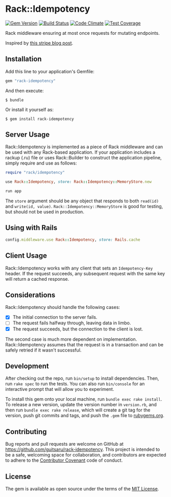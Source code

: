 # Rack::Idempotency
[![Gem Version](https://badge.fury.io/rb/rack-idempotency.svg)](https://badge.fury.io/rb/rack-idempotency)
[![Build Status](https://travis-ci.org/guitsaru/rack-idempotency.svg?branch=master)](https://travis-ci.org/guitsaru/rack-idempotency)
[![Code Climate](https://codeclimate.com/github/guitsaru/rack-idempotency/badges/gpa.svg)](https://codeclimate.com/github/guitsaru/rack-idempotency)
[![Test Coverage](https://codeclimate.com/github/guitsaru/rack-idempotency/badges/coverage.svg)](https://codeclimate.com/github/guitsaru/rack-idempotency/coverage)

Rack middleware ensuring at most once requests for mutating endpoints.

Inspired by [this stripe blog post](https://stripe.com/blog/idempotency).

## Installation

Add this line to your application's Gemfile:

```ruby
gem "rack-idempotency"
```

And then execute:

    $ bundle

Or install it yourself as:

    $ gem install rack-idempotency

## Server Usage

Rack::Idempotency is implemented as a piece of Rack middleware and can be used with any Rack-based application. If your application includes a rackup (.ru) file or uses Rack::Builder to construct the application pipeline, simply require and use as follows:

```ruby
require "rack/idempotency"

use Rack::Idempotency, store: Rack::Idempotency::MemoryStore.new

run app
```

The `store` argument should be any object that responds to both `read(id)` and `write(id, value)`.  `Rack::Idempotency::MemoryStore` is good for testing, but should not be used in production.

## Using with Rails

```ruby
config.middleware.use Rack::Idempotency, store: Rails.cache
```

## Client Usage

Rack::Idempotency works with any client that sets an `Idempotency-Key` header.  If the request succeeds, any subsequent request with the same key will return a cached response.

## Considerations

Rack::Idempotency should handle the following cases:

 - [x] The initial connection to the server fails.
 - [ ] The request fails halfway through, leaving data in limbo.
 - [x] The request succeeds, but the connection to the client is lost.

The second case is much more dependent on implementation.  Rack::Idempotency assumes that the request is in a transaction and
can be safely retried if it wasn't successful.

## Development

After checking out the repo, run `bin/setup` to install dependencies. Then, run `rake spec` to run the tests. You can also run `bin/console` for an interactive prompt that will allow you to experiment.

To install this gem onto your local machine, run `bundle exec rake install`. To release a new version, update the version number in `version.rb`, and then run `bundle exec rake release`, which will create a git tag for the version, push git commits and tags, and push the `.gem` file to [rubygems.org](https://rubygems.org).

## Contributing

Bug reports and pull requests are welcome on GitHub at https://github.com/guitsaru/rack-idempotency. This project is intended to be a safe, welcoming space for collaboration, and contributors are expected to adhere to the [Contributor Covenant](http://contributor-covenant.org) code of conduct.


## License

The gem is available as open source under the terms of the [MIT License](http://opensource.org/licenses/MIT).
